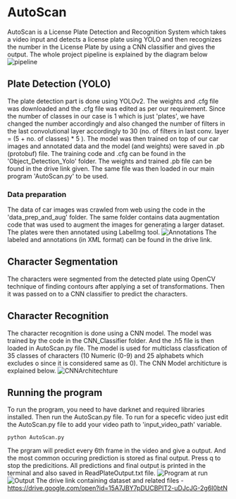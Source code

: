 # AutoScan

AutoScan is a License Plate Detection and Recognition System which takes a video input and detects a license plate using YOLO and then recognizes the number in the License Plate by using a CNN classifier and gives the output.
The whole project pipeline is explained by the diagram below
![pipeline](images/pipeline.png)

## Plate Detection (YOLO)
The plate detection part is done using YOLOv2.
The weights and .cfg file was downloaded and the .cfg file was edited as per our requirement. Since the number of classes in our case is 1 which is just 'plates', we have changed the number accordingly and also changed the number of filters in the last convolutional layer accordingly to 30 (no. of filters in last conv. layer = (5 + no. of classes) * 5 ).
The model was then trained on top of our car images and annotated data and the model (and weights) were saved in .pb (protobuf) file. The training code and .cfg can be found in the 'Object_Detection_Yolo' folder. The weights and trained .pb file can be found in the drive link given. The same file was then loaded in our main program 'AutoScan.py' to be used.
### Data preparation
The data of car images was crawled from web using the code in the 'data_prep_and_aug' folder. The same folder contains data augmentation code that was used to augment the images for generating a larger dataset. The plates were then annotated using LabelImg tool.
![Annotations](images/labelimg.png)
The labeled and annotations (in XML format) can be found in the drive link.

## Character Segmentation
The characters were segmented from the detected plate using OpenCV technique of finding contours after applying a set of transformations. Then it was passed on to a CNN classifier to predict the characters.

## Character Recognition
The character recognition is done using a CNN model. The model was trained by the code in the CNN_Classifier folder. And the .h5 file is then loaded in AutoScan.py file. The model is used for multiclass classfication of 35 classes of characters (10 Numeric (0-9) and 25 alphabets which excludes o since it is considered same as 0).
The CNN Model architicture is explained below.
![CNNArchitechture](images/cnnArch.png)

## Running the program
To run the program, you need to have darknet and required libraries installed. Then run the AutoScan.py file. To run for a specefic video just edit the AutoScan.py file to add your video path to 'input_video_path' variable.
```
python AutoScan.py
```
The prgram will predict every 6th frame in the video and give a output. And the most common occuring prediction is stored as final output. Press q to stop the predicitions. All predictions and final output is printed in the terminal and also saved in ReadPlateOutput.txt file.
![Program at run](images/prog.png)
![Output](images/output.png)
The drive link containing dataset and related files -  https://drive.google.com/open?id=15A7JBY7pDUCBPIT2-uDJcJG-2g6I0btN
